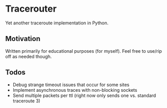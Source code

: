 # Tracerouter
Yet another traceroute implementation in Python.

## Motivation
Written primarily for educational purposes (for myself). Feel free to use/rip off as needed though.

## Todos

- Debug strange timeout issues that occur for some sites
- Implement asynchronous traces with non-blocking sockets
- Send multiple packets per ttl (right now only sends one vs. standard traceroute 3)
